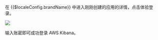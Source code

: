 <IntegrationDetailCard title="体验登录">

在 {{$localeConfig.brandName}} 中进入刚刚创建的应用的详情，点击体验登录。

![](~@imagesZhCn/integration/aws-kibana/3-1.png)

输入账密即可成功登录 AWS Kibana。

</IntegrationDetailCard>
